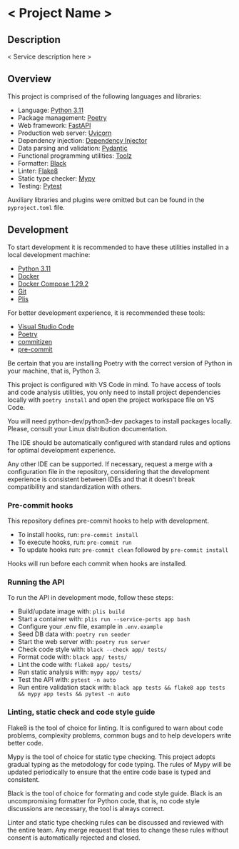 # < Project Name >

## Description

< Service description here >

## Overview

This project is comprised of the following languages and libraries:

* Language: [Python 3.11](https://www.python.org/)
* Package management: [Poetry](https://python-poetry.org/)
* Web framework: [FastAPI](https://fastapi.tiangolo.com/)
* Production web server: [Uvicorn](https://www.uvicorn.org/)
* Dependency injection: [Dependency Injector](https://python-dependency-injector.ets-labs.org/index.html)
* Data parsing and validation: [Pydantic](https://pydantic-docs.helpmanual.io/)
* Functional programming utilities: [Toolz](https://toolz.readthedocs.io/en/latest/)
* Formatter: [Black](https://github.com/psf/black)
* Linter: [Flake8](https://flake8.pycqa.org/en/latest/)
* Static type checker: [Mypy](https://mypy.readthedocs.io/en/stable/index.html)
* Testing: [Pytest](https://docs.pytest.org/en/latest/)

Auxiliary libraries and plugins were omitted but can be found in the `pyproject.toml` file.

## Development

To start development it is recommended to have these utilities installed in a local development machine:

* [Python 3.11](https://www.python.org/)
* [Docker](https://www.docker.com/)
* [Docker Compose 1.29.2](https://docs.docker.com/compose/install/)
* [Git](https://git-scm.com/)
* [Plis](https://github.com/IcaliaLabs/plis)

For better development experience, it is recommended these tools:

* [Visual Studio Code](https://code.visualstudio.com/)
* [Poetry](https://python-poetry.org/)
* [commitizen](https://github.com/commitizen/cz-cli)
* [pre-commit](https://pre-commit.com/)

Be certain that you are installing Poetry with the correct version of Python in your machine, that is, Python 3.

This project is configured with VS Code in mind. To have access of tools and code analysis utilities, you only need to install project dependencies locally with `poetry install` and open the project workspace file on VS Code.

You will need python-dev/python3-dev packages to install packages locally. Please, consult your Linux distribution documentation.

The IDE should be automatically configured with standard rules and options for optimal development experience.

Any other IDE can be supported. If necessary, request a merge with a configuration file in the repository, considering that the development experience is consistent between IDEs and that it doesn't break compatibility and standardization with others.

### Pre-commit hooks

This repository defines pre-commit hooks to help with development.

* To install hooks, run: `pre-commit install`
* To execute hooks, run: `pre-commit run`
* To update hooks run: `pre-commit clean` followed by `pre-commit install`

Hooks will run before each commit when hooks are installed.

### Running the API

To run the API in development mode, follow these steps:

* Build/update image with: `plis build`
* Start a container with: `plis run --service-ports app bash`
* Configure your .env file, example in `.env.example`
* Seed DB data with: `poetry run seeder`
* Start the web server with: `poetry run server`
* Check code style with: `black --check app/ tests/`
* Format code with: `black app/ tests/`
* Lint the code with: `flake8 app/ tests/`
* Run static analysis with: `mypy app/ tests/`
* Test the API with: `pytest -n auto`
* Run entire validation stack with: `black app tests && flake8 app tests && mypy app tests && pytest -n auto`

### Linting, static check and code style guide

Flake8 is the tool of choice for linting. It is configured to warn about code problems, complexity problems, common bugs and to help developers write better code.

Mypy is the tool of choice for static type checking. This project adopts gradual typing as the metodology for code typing. The rules of Mypy will be updated periodically to ensure that the entire code base is typed and consistent.

Black is the tool of choice for formating and code style guide. Black is an uncompromising formatter for Python code, that is, no code style discussions are necessary, the tool is always correct.

Linter and static type checking rules can be discussed and reviewed with the entire team. Any merge request that tries to change these rules without consent is automatically rejected and closed.
